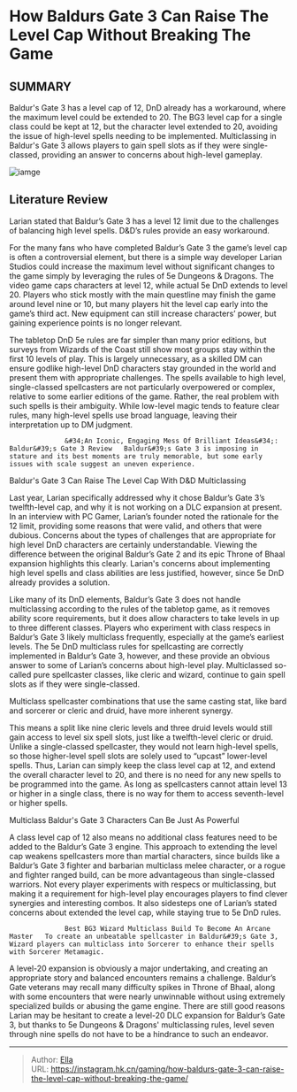 # How Baldurs Gate 3 Can Raise The Level Cap Without Breaking The Game


## SUMMARY 



  Baldur&#39;s Gate 3 has a level cap of 12, DnD already has a workaround, where the maximum level could be extended to 20.   The BG3 level cap for a single class could be kept at 12, but the character level extended to 20, avoiding the issue of high-level spells needing to be implemented.   Multiclassing in Baldur&#39;s Gate 3 allows players to gain spell slots as if they were single-classed, providing an answer to concerns about high-level gameplay.  

![iamge](https://static1.srcdn.com/wordpress/wp-content/uploads/2024/01/how-baldur-s-gate-3-can-raise-the-level-cap-without-breaking-the-game-an-image-of-baldur-s-gate-3-s-astarion-and-shadowheart.png)

## Literature Review

Larian stated that Baldur’s Gate 3 has a level 12 limit due to the challenges of balancing high level spells. D&amp;D’s rules provide an easy workaround.




For the many fans who have completed Baldur’s Gate 3 the game’s level cap is often a controversial element, but there is a simple way developer Larian Studios could increase the maximum level without significant changes to the game simply by leveraging the rules of 5e Dungeons &amp; Dragons. The video game caps characters at level 12, while actual 5e DnD extends to level 20. Players who stick mostly with the main questline may finish the game around level nine or 10, but many players hit the level cap early into the game’s third act. New equipment can still increase characters’ power, but gaining experience points is no longer relevant.




The tabletop DnD 5e rules are far simpler than many prior editions, but surveys from Wizards of the Coast still show most groups stay within the first 10 levels of play. This is largely unnecessary, as a skilled DM can ensure godlike high-level DnD characters stay grounded in the world and present them with appropriate challenges. The spells available to high level, single-classed spellcasters are not particularly overpowered or complex, relative to some earlier editions of the game. Rather, the real problem with such spells is their ambiguity. While low-level magic tends to feature clear rules, many high-level spells use broad language, leaving their interpretation up to DM judgment.

                  &#34;An Iconic, Engaging Mess Of Brilliant Ideas&#34;: Baldur&#39;s Gate 3 Review   Baldur&#39;s Gate 3 is imposing in stature and its best moments are truly memorable, but some early issues with scale suggest an uneven experience.   


 Baldur&#39;s Gate 3 Can Raise The Level Cap With D&amp;D Multiclassing 
          




Last year, Larian specifically addressed why it chose Baldur’s Gate 3’s twelfth-level cap, and why it is not working on a DLC expansion at present. In an interview with PC Gamer, Larian’s founder noted the rationale for the 12 limit, providing some reasons that were valid, and others that were dubious. Concerns about the types of challenges that are appropriate for high level DnD characters are certainly understandable. Viewing the difference between the original Baldur’s Gate 2 and its epic Throne of Bhaal expansion highlights this clearly. Larian&#39;s concerns about implementing high level spells and class abilities are less justified, however, since 5e DnD already provides a solution.


 

Like many of its DnD elements, Baldur’s Gate 3 does not handle multiclassing according to the rules of the tabletop game, as it removes ability score requirements, but it does allow characters to take levels in up to three different classes. Players who experiment with class respecs in Baldur’s Gate 3 likely multiclass frequently, especially at the game’s earliest levels. The 5e DnD multiclass rules for spellcasting are correctly implemented in Baldur’s Gate 3, however, and these provide an obvious answer to some of Larian’s concerns about high-level play. Multiclassed so-called pure spellcaster classes, like cleric and wizard, continue to gain spell slots as if they were single-classed.






Multiclass spellcaster combinations that use the same casting stat, like bard and sorcerer or cleric and druid, have more inherent synergy.




This means a split like nine cleric levels and three druid levels would still gain access to level six spell slots, just like a twelfth-level cleric or druid. Unlike a single-classed spellcaster, they would not learn high-level spells, so those higher-level spell slots are solely used to “upcast” lower-level spells. Thus, Larian can simply keep the class level cap at 12, and extend the overall character level to 20, and there is no need for any new spells to be programmed into the game. As long as spellcasters cannot attain level 13 or higher in a single class, there is no way for them to access seventh-level or higher spells.



 Multiclass Baldur&#39;s Gate 3 Characters Can Be Just As Powerful 
          




A class level cap of 12 also means no additional class features need to be added to the Baldur’s Gate 3 engine. This approach to extending the level cap weakens spellcasters more than martial characters, since builds like a Baldur’s Gate 3 fighter and barbarian multiclass melee character, or a rogue and fighter ranged build, can be more advantageous than single-classed warriors. Not every player experiments with respecs or multiclassing, but making it a requirement for high-level play encourages players to find clever synergies and interesting combos. It also sidesteps one of Larian’s stated concerns about extended the level cap, while staying true to 5e DnD rules.

                  Best BG3 Wizard Multiclass Build To Become An Arcane Master   To create an unbeatable spellcaster in Baldur&#39;s Gate 3, Wizard players can multiclass into Sorcerer to enhance their spells with Sorcerer Metamagic.   

A level-20 expansion is obviously a major undertaking, and creating an appropriate story and balanced encounters remains a challenge. Baldur’s Gate veterans may recall many difficulty spikes in Throne of Bhaal, along with some encounters that were nearly unwinnable without using extremely specialized builds or abusing the game engine. There are still good reasons Larian may be hesitant to create a level-20 DLC expansion for Baldur’s Gate 3, but thanks to 5e Dungeons &amp; Dragons&#39; multiclassing rules, level seven through nine spells do not have to be a hindrance to such an endeavor.






---

> Author: [Ella](https://instagram.hk.cn/)  
> URL: https://instagram.hk.cn/gaming/how-baldurs-gate-3-can-raise-the-level-cap-without-breaking-the-game/  

